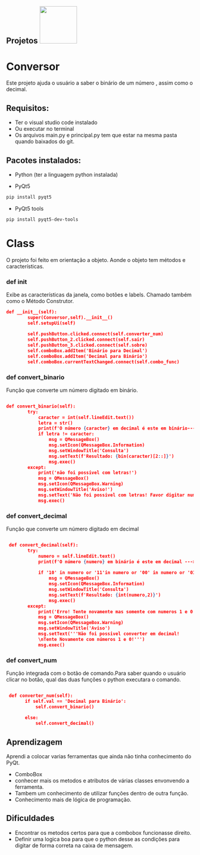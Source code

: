 
## **Projetos**  <img src="https://upload.wikimedia.org/wikipedia/commons/thumb/e/e6/Python_and_Qt.svg/1200px-Python_and_Qt.svg.png" width="100" height="100">

# Conversor
Este projeto ajuda o usuário a saber o binário de um número , assim como o decimal.

## Requisitos:
 - Ter o visual studio code instalado
 - Ou executar no terminal 
 - Os arquivos main.py e principal.py tem que estar na mesma pasta quando baixados do git.

## Pacotes instalados:
- Python (ter a linguagem python instalada)

- PyQt5  
```bash
pip install pyqt5
```
- PyQt5 tools 
```bash
pip install pyqt5-dev-tools
```
# Class
O projeto foi feito em orientação a objeto. Aonde o objeto tem métodos e características.

### def init
Exibe as características da janela, como botões e labels. Chamado também como o Método Construtor.

```json
def __init__(self):
        super(Conversor,self).__init__()
        self.setupUi(self)
        
        self.pushButton.clicked.connect(self.converter_num)
        self.pushButton_2.clicked.connect(self.sair)
        self.pushButton_3.clicked.connect(self.sobre)
        self.comboBox.addItem('Binário para Decimal')
        self.comboBox.addItem('Decimal para Binário')
        self.comboBox.currentTextChanged.connect(self.combo_func)
```

### def convert_binario
Função que converte um número digitado em binário.

```json

def convert_binario(self):
        try:
            caracter = int(self.lineEdit.text())
            letra = str()
            print(f'O número {caracter} em decimal é este em binário--- > {bin(caracter)[2::]}')
            if letra != caracter:
                msg = QMessageBox()
                msg.setIcon(QMessageBox.Information)
                msg.setWindowTitle('Consulta')
                msg.setText(f'Resultado: {bin(caracter)[2::]}')
                msg.exec()
        except:
            print('não foi possivel com letras!')
            msg = QMessageBox()
            msg.setIcon(QMessageBox.Warning)
            msg.setWindowTitle('Aviso!')
            msg.setText('Não foi possivel com letras! Favor digitar numeros!')
            msg.exec()
```

### def convert_decimal
Função que converte um número digitado em decimal

```json

 def convert_decimal(self):
        try:
            numero = self.lineEdit.text()
            print(f'O número {numero} em binário é este em decimal ---> {int(numero,2)}')
        
            if '10' in numero or '11'in numero or '00' in numero or '01' in numero :
                msg = QMessageBox()
                msg.setIcon(QMessageBox.Information)
                msg.setWindowTitle('Consulta')
                msg.setText(f'Resultado: {int(numero,2)}')
                msg.exec()
        except:
            print('Erro! Tente novamente mas somente com numeros 1 e 0!')
            msg = QMessageBox()
            msg.setIcon(QMessageBox.Warning)
            msg.setWindowTitle('Aviso')
            msg.setText('''Não foi possivel converter em decimal! 
            \nTente Novamente com números 1 e 0!''')
            msg.exec()
```

### def convert_num
Função integrada com o botão de comando.Para saber quando o usuário clicar no botão, qual das duas funções o python executara o comando.

```json

 def converter_num(self):
       if self.val == 'Decimal para Binário':
           self.convert_binario()
           
       else:
           self.convert_decimal()
```
## **Aprendizagem**
Aprendi a colocar varias ferramentas que ainda não tinha conhecimento do PyQt.
- ComboBox
- conhecer mais os metodos e atributos
de várias classes envonvendo a ferramenta.
- Tambem um conhecimento de utilizar funções
dentro de outra função.
- Conhecimento mais de lógica de programação.

## **Dificuldades**
- Encontrar os metodos certos para que a combobox funcionasse direito.
- Definir uma logica boa para que o python desse as condições para digitar de forma correta na caixa de mensagem.
